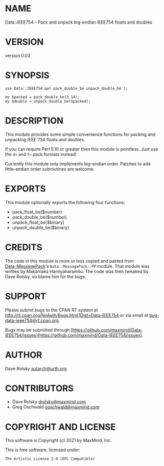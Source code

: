 # NAME

Data::IEEE754 - Pack and unpack big-endian IEEE754 floats and doubles

# VERSION

version 0.03

# SYNOPSIS

    use Data::IEEE754 qw( pack_double_be unpack_double_be );

    my $packed = pack_double_be(3.14);
    my $double = unpack_double_be($packed);

# DESCRIPTION

This module provides some simple convenience functions for packing and
unpacking IEEE 754 floats and doubles.

If you can require Perl 5.10 or greater then this module is pointless. Just
use the `d>` and `f>` pack formats instead!

Currently this module only implements big-endian order. Patches to add
little-endian order subroutines are welcome.

# EXPORTS

This module optionally exports the following four functions:

- pack\_float\_be($number)
- pack\_double\_be($number)
- unpack\_float\_be($binary)
- unpack\_double\_be($binary)

# CREDITS

The code in this module is more or less copied and pasted from
[Data::MessagePack](https://metacpan.org/pod/Data%3A%3AMessagePack)'s `Data::MessagePack::PP` module. That module was
written by Makamaka Hannyaharamitu. The code was then tweaked by Dave Rolsky,
so blame him for the bugs.

# SUPPORT

Please submit bugs to the CPAN RT system at
http://rt.cpan.org/NoAuth/Bugs.html?Dist=Data-IEEE754 or via email at
bug-data-ieee754@rt.cpan.org.

Bugs may be submitted through [https://github.com/maxmind/Data-IEEE754/issues](https://github.com/maxmind/Data-IEEE754/issues).

# AUTHOR

Dave Rolsky <autarch@urth.org>

# CONTRIBUTORS

- Dave Rolsky <drolsky@maxmind.com>
- Greg Oschwald <goschwald@maxmind.com>

# COPYRIGHT AND LICENSE

This software is Copyright (c) 2021 by MaxMind, Inc.

This is free software, licensed under:

    The Artistic License 2.0 (GPL Compatible)
